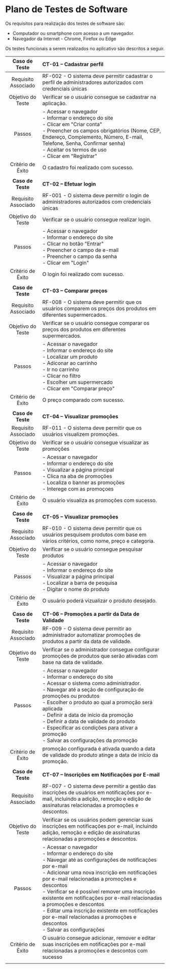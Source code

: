 # Plano de Testes de Software

Os requisitos para realização dos testes de software são: <br>
 * Computador ou smartphone com acesso a um navegador. <br>
 * Navegador da Internet - Chrome, Firefox ou Edge <br>

Os testes funcionais a serem realizados no aplicativo são descritos a seguir.
 
| **Caso de Teste** 	| **CT-01 – Cadastrar perfil** 	|
|:---:	|:---	|
|	Requisito Associado 	| RF-002 - O sistema deve permitir cadastrar o perfil de administradores autorizados com credenciais únicas |
| Objetivo do Teste 	| Verificar se o usuário consegue se cadastrar na aplicação. |
| Passos 	| - Acessar o navegador <br> - Informar o endereço do site <br> - Clicar em "Criar conta" <br> - Preencher os campos obrigatórios (Nome, CEP, Endereço, Complemento, Número, E-mail, Telefone, Senha,  Confirmar senha) <br> - Aceitar os termos de uso <br> - Clicar em "Registrar" |
|Critério de Êxito | O cadastro foi realizado com sucesso. |
|  	|  	|
| **Caso de Teste** 	| **CT-02 – Efetuar login**	|
|Requisito Associado | RF-001	- O sistema deve permitir o login de administradores autorizados com credenciais únicas |
| Objetivo do Teste 	| Verificar se o usuário consegue realizar login. |
| Passos 	| - Acessar o navegador <br> - Informar o endereço do site <br> - Clicar no botão "Entrar" <br> - Preencher o campo de e-mail <br> - Preencher o campo da senha <br> - Clicar em "Login" |
|Critério de Êxito | O login foi realizado com sucesso. |
|  	|  	|
| **Caso de Teste** 	| **CT-03 – Comparar preços**	|
|Requisito Associado | RF-008	- O sistema deve permitir que os usuários comparem os preços dos produtos em diferentes supermercados. |
| Objetivo do Teste 	| Verificar se o usuário consegue comparar os preços dos produtos em diferentes supermercados. |
| Passos 	| - Acessar o navegador <br> - Informar o endereço do site <br> - Localizar um produto <br> - Adiconar ao carrinho <br> - Ir no carrinho <br> - Clicar no filtro <br> - Escolher um supermercado <br> - Clicar em "Comparar preço"|
|Critério de Êxito | O preço comparado com sucesso. |
|  	|  	|
| **Caso de Teste** 	| **CT-04 – Visualizar promoções**	|
|Requisito Associado | RF-011	- O sistema deve permitir que os usuários visualizem promoções. |
| Objetivo do Teste 	| Verificar se o usuário consegue visualizar as promoções |
| Passos 	| - Acessar o navegador <br> - Informar o endereço do site <br> - Visualizar a página principal <br> - Clica na aba de promoções <br> - Localiza o banner as promoções <br> - Interege com as promoçoes |
|Critério de Êxito | O usuário visualiza as promoções com sucesso. |
|  	|  	|
| **Caso de Teste** 	| **CT-05 – Visualizar promoções**	|
|Requisito Associado | RF-010	- O sistema deve permitir que os usuários pesquisem produtos com base em vários critérios, como nome, preço e categoria. |
| Objetivo do Teste 	| Verificar se o usuário consegue pesquisar produtos |
| Passos 	| - Acessar o navegador <br> - Informar o endereço do site <br> - Visualizar a página principal <br> - Localizar a barra de pesquisa <br> - Digitar o nome do produto |
|Critério de Êxito |  O usuário poderá vizualizar o produto desejado. |
|  	|  	|
| **Caso de Teste** 	| **CT-06 – Promoções a partir da Data de Validade**	|
|Requisito Associado | RF-009 - O sistema deve permitir ao administrador automatizar promoções de produtos a partir da data de validade. |
| Objetivo do Teste 	| Verificar se o administrador consegue configurar promoções de produtos que serão ativadas com base na data de validade. |
| Passos 	| - Acessar o navegador <br> - Informar o endereço do site <br> - Acessar o sistema como administrador. <br> - Navegar até a seção de configuração de promoções ou produtos <br> - Escolher o produto ao qual a promoção será aplicada  <br> - Definir a data de início da promoção <br> - Definir a data de validade do produto <br> - Especificar as condições para ativar a promoção <br> - Salvar as configurações da promoção|
|Critério de Êxito |  promoção configurada é ativada quando a data de validade do produto atinge a data de início da promoção. |
|  	|  	|
| **Caso de Teste** 	| **CT-07 – Inscrições em Notificações por E-mail**	|
|Requisito Associado | RF-007	- O sistema deve permitir a gestão das inscrições de usuários em notificações por e-mail, incluindo a adição, remoção e edição de assinaturas relacionadas a promoções e descontos. |
| Objetivo do Teste 	| Verificar se os usuários podem gerenciar suas inscrições em notificações por e-mail, incluindo adição, remoção e edição de assinaturas relacionadas a promoções e descontos. |
| Passos 	|  - Acessar o navegador <br> - Informar o endereço do site <br> - Navegar até as configurações de notificações por e-mail <br> - Adicionar uma nova inscrição em notificações por e-mail relacionadas a promoções e descontos <br> - Verificar se é possível remover uma inscrição existente em notificações por e-mail relacionadas a promoções e descontos <br> - Editar uma inscrição existente em notificações por e-mail relacionadas a promoções e descontos <br> - Salvar as configurações |
|Critério de Êxito |  O usuário consegue adicionar, remover e editar suas inscrições em notificações por e-mail relacionadas a promoções e descontos com sucesso |
|  	|  	|
